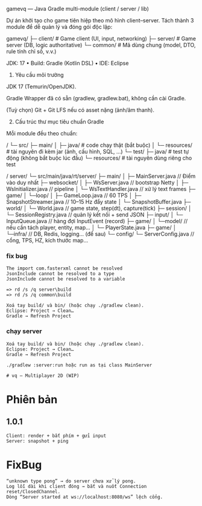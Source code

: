 gamevq — Java Gradle multi-module (client / server / lib)

Dự án khởi tạo cho game tiên hiệp theo mô hình client–server.
Tách thành 3 module để dễ quản lý và đóng gói độc lập:

gamevq/
├─ client/   # Game client (UI, input, networking)
├─ server/   # Game server (DB, logic authoritative)
└─ common/   # Mã dùng chung (model, DTO, rule tính chỉ số, v.v.)


JDK: 17 • Build: Gradle (Kotlin DSL) • IDE: Eclipse

1) Yêu cầu môi trường

JDK 17 (Temurin/OpenJDK).

Gradle Wrapper đã có sẵn (gradlew, gradlew.bat), không cần cài Gradle.

(Tuỳ chọn) Git + Git LFS nếu có asset nặng (ảnh/âm thanh).

2) Cấu trúc thư mục tiêu chuẩn Gradle

Mỗi module đều theo chuẩn:

<module>/
└─ src/
   ├─ main/
   │  ├─ java/       # code chạy thật (bắt buộc)
   │  └─ resources/  # tài nguyên đi kèm jar (ảnh, cấu hình, SQL, ...)
   └─ test/
      ├─ java/       # test tự động (không bắt buộc lúc đầu)
      └─ resources/  # tài nguyên dùng riêng cho test
      
<Module server>/
server/
 └─ src/main/java/rt/server/
    ├─ main/
    │	├─ MainServer.java             // Điểm vào duy nhất
    ├─ websocket/
    │   ├─ WsServer.java           // bootstrap Netty
    │   ├─ WsInitializer.java      // pipeline
    │   └─ WsTextHandler.java      // xử lý text frames
    ├─ game/
    │	└─loop/
    │   	├─ GameLoop.java           // 60 TPS
    │   	├─ SnapshotStreamer.java   // 10–15 Hz đẩy state
    │   	└─ SnapshotBuffer.java
    ├─ world/
    │   └─ World.java              // game state, step(dt), capture(tick)
    ├─ session/
    │   └─ SessionRegistry.java    // quản lý kết nối + send JSON
    ├─ input/
    │   └─ InputQueue.java         // hàng đợi InputEvent (record)
    ├─ game/
    │	└─model/                      // nếu cần tách player, entity, map...
    │   	└─ PlayerState.java
    ├─ game/
    │	└─infra/                      // DB, Redis, logging… (để sau)
    └─ config/
        └─ ServerConfig.java       // cổng, TPS, HZ, kích thước map…
        
### fix bug 

	The import com.fasterxml cannot be resolved 
	JsonInclude cannot be resolved to a type 
	JsonInclude cannot be resolved to a variable
	
	=> rd /s /q server\build
	=> rd /s /q common\build
	
	Xoá tay build/ và bin/ (hoặc chạy ./gradlew clean).
	Eclipse: Project → Clean…
	Gradle → Refresh Project
	
### chạy server
	Xoá tay build/ và bin/ (hoặc chạy ./gradlew clean).
	Eclipse: Project → Clean…
	Gradle → Refresh Project
	
	./gradlew :server:run hoặc run as tại class MainServer
	
	# vq — Multiplayer 2D (WIP)

# Phiên bản

## 1.0.1

	Client: render + bắt phím + gửi input
	Server: snapshot + ping
	
# FixBug

	“unknown type pong” → do server chưa xử lý pong.
	Log lỗi dài khi client đóng → bắt và nuốt Connection reset/ClosedChannel.
	Dòng “Server started at ws://localhost:8080/ws” lệch cổng.

